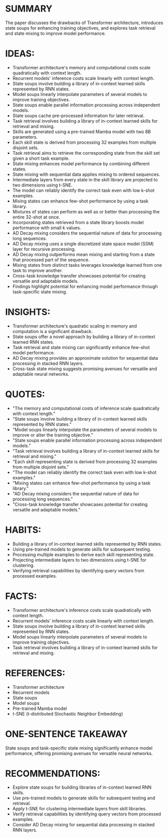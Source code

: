 # SUMMARY
The paper discusses the drawbacks of Transformer architecture, introduces state soups for enhancing training objectives, and explores task retrieval and state mixing to improve model performance.

# IDEAS:
- Transformer architecture's memory and computational costs scale quadratically with context length.
- Recurrent models' inference costs scale linearly with context length.
- State soups involve building a library of in-context learned skills represented by RNN states.
- Model soups linearly interpolate parameters of several models to improve training objectives.
- State soups enable parallel information processing across independent models.
- State soups cache pre-processed information for later retrieval.
- Task retrieval involves building a library of in-context learned skills for retrieval and mixing.
- Skills are generated using a pre-trained Mamba model with two 8B parameters.
- Each skill state is derived from processing 32 examples from multiple disjoint sets.
- Task retrieval aims to retrieve the corresponding state from the skill set given a short task example.
- State mixing enhances model performance by combining different states.
- State mixing with sequential data applies mixing to ordered sequences.
- Intermediate layers from every state in the skill library are projected to two dimensions using t-SNE.
- The model can reliably identify the correct task even with low k-shot examples.
- Mixing states can enhance few-shot performance by using a task library.
- Mixtures of states can perform as well as or better than processing the entire 32-shot at once.
- Incorporating states retrieved from a state library boosts model performance with small k values.
- AD Decay mixing considers the sequential nature of data for processing long sequences.
- AD Decay mixing uses a single discretized state space model (SSM) layer for recursive processing.
- AD Decay mixing outperforms mean mixing and starting from a state that processed part of the sequence.
- Mixing states from distinct tasks leverages knowledge learned from one task to improve another.
- Cross-task knowledge transfer showcases potential for creating versatile and adaptable models.
- Findings highlight potential for enhancing model performance through task-specific state mixing.

# INSIGHTS:
- Transformer architecture's quadratic scaling in memory and computation is a significant drawback.
- State soups offer a novel approach by building a library of in-context learned RNN states.
- Task retrieval and state mixing can significantly enhance few-shot model performance.
- AD Decay mixing provides an approximate solution for sequential data processing in stacked RNN layers.
- Cross-task state mixing suggests promising avenues for versatile and adaptable neural networks.

# QUOTES:
- "The memory and computational costs of inference scale quadratically with context length."
- "State soups involve building a library of in-context learned skills represented by RNN states."
- "Model soups linearly interpolate the parameters of several models to improve or alter the training objective."
- "State soups enable parallel information processing across independent models."
- "Task retrieval involves building a library of in-context learned skills for retrieval and mixing."
- "Each skill representing state is derived from processing 32 examples from multiple disjoint sets."
- "The model can reliably identify the correct task even with low k-shot examples."
- "Mixing states can enhance few-shot performance by using a task library."
- "AD Decay mixing considers the sequential nature of data for processing long sequences."
- "Cross-task knowledge transfer showcases potential for creating versatile and adaptable models."

# HABITS:
- Building a library of in-context learned skills represented by RNN states.
- Using pre-trained models to generate skills for subsequent testing.
- Processing multiple examples to derive each skill representing state.
- Projecting intermediate layers to two dimensions using t-SNE for clustering.
- Verifying retrieval capabilities by identifying query vectors from processed examples.

# FACTS:
- Transformer architecture's inference costs scale quadratically with context length.
- Recurrent models' inference costs scale linearly with context length.
- State soups involve building a library of in-context learned skills represented by RNN states.
- Model soups linearly interpolate parameters of several models to improve training objectives.
- Task retrieval involves building a library of in-context learned skills for retrieval and mixing.

# REFERENCES:
- Transformer architecture
- Recurrent models
- State soups
- Model soups
- Pre-trained Mamba model
- t-SNE (t-distributed Stochastic Neighbor Embedding)
  
# ONE-SENTENCE TAKEAWAY
State soups and task-specific state mixing significantly enhance model performance, offering promising avenues for versatile neural networks.

# RECOMMENDATIONS:
- Explore state soups for building libraries of in-context learned RNN skills.
- Use pre-trained models to generate skills for subsequent testing and retrieval.
- Apply t-SNE for clustering intermediate layers from skill libraries.
- Verify retrieval capabilities by identifying query vectors from processed examples.
- Consider AD Decay mixing for sequential data processing in stacked RNN layers.